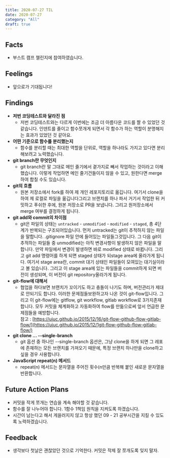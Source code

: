 ```yaml
---
title: 2020-07-27 TIL
date: 2020-07-27
category: "All"
draft: true
---
```


## Facts

- 부스트 캠프 챌린지에 참여하였습니다.

## Feelings

- 앞으로가 기대됩니다!

## Findings

- **저번 코딩테스트와 달라진 점**
  - 저번 코딩테스트와는 다르게 이번에는 조금 더 아름다운 코드를 짤 수 있었던 것 같습니다. 인덴트를 줄이고 함수쪼개게 되면서 각 함수가 하는 역할이 분명해지는 효과가 있었던 것 같아요.  
- **어떤 기준으로 함수를 분리했는지**
  - 함수를 분리할 때는 최대한 역할을 단위로, 역할을 하나라도 가지고 있다면 분리해보려고 노력했습니다.
- **git branch란 무엇인지**
  - git branch란 말 그대로 메인 줄기에서 곁가지로 빼서 작업하는 것이라고 이해했습니다. 이렇게 작업하면 메인 줄기건들이지 않을 수 있고, 원한다면 merge 하여 합칠 수도 있습니다.
- **git의 흐름**
  - 원본 저장소에서 fork를 하여 제 개인 레포지토리로 옮깁니다. 여기서 clone을 하여 제 로컬로 파일을 옮깁니다그리고 브랜치를 하나 파서 거기서 작업한 뒤 커밋하고 푸쉬한 후에, 원본 저장소로 PR을 보냅니다. 그리고 원저장소에서 merge 여부를 결정하게 됩니다.
- **git add와 commit의 차이점**
  - git은 파일의 상태는 `untracked` - `unmodified` - `modified` - `staged`, 총 4단계가 반복되는 구조되어있습니다. 먼저 untracked는 git이 추적하지 않는 파일을 말합니다. .gitignore 파일 안에 들어있는 파일들그것입니다. 그 다음 git이 추적하는 파일들 중 unmodified는 아직 변경사항이 발생하지 않은 파일을 말합니다. 만약 파일에서 변경이 발생하면 바로 modified 상태로 바뀝니다. 그리고 git add 명령어를 하게 되면 staged 상태가 되stage area에 올라가게 됩니다. 여기서 stage area란, commit 대기 상태인 파일들이 모여있는 대기실이라고 볼 있습니다. 그리고 이 stage area에 있는 파일들을 commit하게 되면 버전이 생성되며, 이 버전이 git repository올라가게 됩니다.
- **git-flow에 대해서**
  - 협업을 하다보면 브랜치가 꼬이기도 하고 충돌이 나기도 하며, 버전관리가 제대로 안되기도 합니다. 이러한 문제점들보완하고자 나온 것이 git-flow입니다. 그리고 이 git-flow에는 gitflow, git workflow, gitlab workflow로 3가지존재합니다. 모두 커밋을 체계화하고 자동화하여 flow를 만듦으로써 앞서 언급한 문제점들을 예방합니다.  
  참고 : [https://ujuc.github.io/2015/12/16/git-flow-github-flow-gitlab-flow/](https://ujuc.github.io/2015/12/1git-flow-github-flow-gitlab-flow/)
- **git clone ... --single-branch**
  - git 옵션 중 하나인 --single-branch 옵션은, 그냥 clone을 하게 되면 그 레포에 존재하는 모든 브랜치를 가져오기 때문에, 특정 브랜치 하나만을 clone하고 싶을 경우 사용합니다.
- **JavaScript repeat(n) 메서드**
  - repeat(n) 메서드는 문자열을 주어진 횟수(n만큼 반복해 붙인 새로운 문자열을 반환합니다.

## Future Action Plans

- 커밋을 작게 쪼개는 연습을 계속 해야할 것 같습니다.
- 함수를 잘 나누어야 합니다. 1함수 1책임 원칙을 지켜도록 하겠습니다.
- 시간이 남는다고 해서 게을러지지 않고 항상 했던 09 - 21 공부시간을 지킬 수 있도록 노력하겠습니다.

## Feedback

- 생각보다 첫날은 괜찮았던 것으로 기억한다. 커밋은 작제 잘 쪼개도록 잊지 말자.
